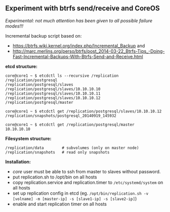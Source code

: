 Experiment with btrfs send/receive and CoreOS
-------------------------
_Experimental: not much attention has been given to all possible failure modes!!!_

Incremental backup script based on:

  - https://btrfs.wiki.kernel.org/index.php/Incremental_Backup and
  - http://marc.merlins.org/perso/btrfs/post_2014-03-22_Btrfs-Tips_-Doing-Fast-Incremental-Backups-With-Btrfs-Send-and-Receive.html

__etcd structure:__


```
core@core1 ~ $ etcdctl ls --recursive /replication
/replication/postgresql
/replication/postgresql/slaves
/replication/postgresql/slaves/10.10.10.10
/replication/postgresql/slaves/10.10.10.11
/replication/postgresql/slaves/10.10.10.12
/replication/postgresql/master

core@core1 ~ $ etcdctl get /replication/postgresql/slaves/10.10.10.12
/replication/snapshots/postgresql_20140919_145932

core@core1 ~ $ etcdctl get /replication/postgresql/master
10.10.10.10
```

__Filesystem structure:__

```
/replication/data        # subvolumes (only on master node)
/replication/snapshots   # read only snapshots
```

__Installation:__

 - _core_ user must be able to ssh from master to slaves without password.
 - put replication.sh to /opt/bin on all hosts
 - copy replication.service and replication.timer to `/etc/systemd/system` on all hosts
 - set up replication config in etcd
   (eg. `/opt/bin/replication.sh -v [volname] -m [master-ip] -s [slave1-ip] -s [slave2-ip]`)
 - enable and start replication timer on all hosts
